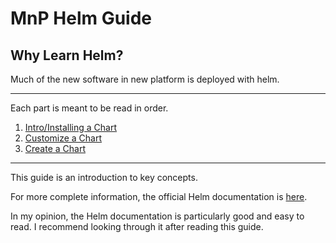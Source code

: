 # MnP Helm Guide

## Why Learn Helm?

Much of the new software in new platform is deployed with helm.

---

Each part is meant to be read in order.

1. [Intro/Installing a Chart](./install-a-chart.md)
2. [Customize a Chart](./customize-a-chart.md)
3. [Create a Chart](./create-a-chart.md)

---

This guide is an introduction to key concepts.

For more complete information, the official Helm documentation is [here](https://helm.sh/docs/).

In my opinion, the Helm documentation is particularly good and easy to read. I recommend looking through it after reading this guide.

